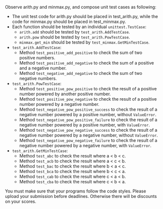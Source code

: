 Observe arith.py and minmax.py, and compose unit test cases as following:

*   The unit test code for arith.py should be placed in test_arith.py, while the code for minmax.py should be placed in test_minmax.py.
*   Each function should be tested by an individual <code>unittest.TestCase</code>:
    -   <code>arith.add</code> should be tested by <code>test_arith.AddTestCase</code>.
    -   <code>arith.pow</code> should be tested by <code>test_arith.PowTestCase</code>.
    -   <code>minmax.get_min</code> should be tested by <code>test_minmax.GetMinTestCase</code>.
*   <code>test_arith.AddTestCase</code>:
    -   Method <code>test_positive_add_positive</code> to check the sum of two positive numbers.
    -   Method <code>test_positive_add_negative</code> to check the sum of a positive and a negative number.
    -   Method <code>test_negative_add_negative</code> to check the sum of two negative numbers.
*   <code>test_arith.PowTestCase</code>:
    -   Method <code>test_positive_pow_positive</code> to check the result of a positive number powered by another positive number.
    -   Method <code>test_positive_pow_negative</code> to check the result of a positive number powered by a negative number.
    -   Method <code>test_negative_pow_positive_success</code> to check the result of a negative number powered by a positive number, without <code>ValueError</code>.
    -   Method <code>test_negative_pow_positive_failure</code> to check the result of a negative number powered by a positive number, with <code>ValueError</code>.
    -   Method <code>test_negative_pow_negative_success</code> to check the result of a negative number powered by a negative number, without <code>ValueError</code>.
    -   Method <code>test_negative_pow_negative_failure</code> to check the result of a negative number powered by a negative number, with <code>ValueError</code>.
*   <code>test_arith.GetMinTestCase</code>:
    -   Method <code>test_abc</code> to check the result where a < b < c.
    -   Method <code>test_acb</code> to check the result where a < c < b.
    -   Method <code>test_bac</code> to check the result where b < a < c.
    -   Method <code>test_bca</code> to check the result where b < c < a.
    -   Method <code>test_cab</code> to check the result where c < a < b.
    -   Method <code>test_cba</code> to check the result where c < b < a.

You must make sure that your programs follow the code styles. Please upload your submission before deadlines. Otherwise there will be discounts on your scores.
